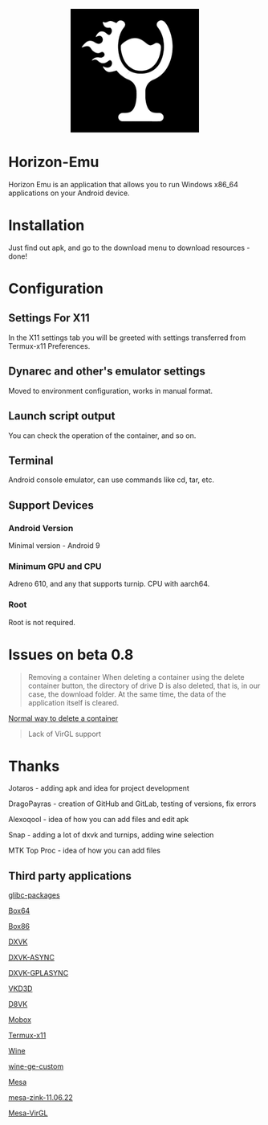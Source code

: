 <p align="center">
	<img src="ProjectLogo.jpg" width="256" height="246" />  
</p>

# Horizon-Emu

Horizon Emu is an application that allows you to run Windows x86_64 applications on your Android device.

# Installation 

Just find out apk, and go to the download menu to download resources - done!

# Configuration
## Settings For X11
In the X11 settings tab you will be greeted with settings transferred from Termux-x11 Preferences.
## Dynarec and other's emulator settings
Moved to environment configuration, works in manual format.
## Launch script output
You can check the operation of the container, and so on.
## Terminal
Android console emulator, can use commands like cd, tar, etc.
## Support Devices
### Android Version 
Minimal version - Android 9
### Minimum GPU and CPU
Adreno 610, and any that supports turnip. CPU with aarch64.
### Root
Root is not required.
# Issues on beta 0.8
>Removing a container
When deleting a container using the delete container button, the directory of drive D is also deleted, that is, in our case, the download folder. At the same time, the data of the application itself is cleared. 

[Normal way to delete a container](https://t.me/HorizonEmuOfficial/434)

>Lack of VirGL support

# Thanks 
Jotaros - adding apk and idea for project development

DragoPayras - creation of GitHub and GitLab, testing of versions, fix errors

Alexoqool - idea of ​​how you can add files and edit apk

Snap - adding a lot of dxvk and turnips, adding wine selection

MTK Top Proc - idea of how you can add files
## Third party applications

[glibc-packages](https://github.com/termux-pacman/glibc-packages)

[Box64](https://github.com/ptitSeb/box64)

[Box86](https://github.com/ptitSeb/box86)

[DXVK](https://github.com/doitsujin/dxvk)

[DXVK-ASYNC](https://github.com/Sporif/dxvk-async)

[DXVK-GPLASYNC](https://gitlab.com/Ph42oN/dxvk-gplasync)

[VKD3D](https://github.com/lutris/vkd3d)

[D8VK](https://github.com/AlpyneDreams/d8vk)

[Mobox](https://github.com/olegos2/mobox)

[Termux-x11](https://github.com/termux/termux-x11)

[Wine](https://wiki.winehq.org/Licensing)

[wine-ge-custom](https://github.com/GloriousEggroll/wine-ge-custom)

[Mesa](https://docs.mesa3d.org/license.html)

[mesa-zink-11.06.22](https://github.com/alexvorxx/mesa-zink-11.06.22)

[Mesa-VirGL](https://github.com/alexvorxx/Mesa-VirGL)
